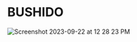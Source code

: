 # BUSHIDO
![Screenshot 2023-09-22 at 12 28 23 PM](https://github.com/ardalanmemar93/BUSHIDO/assets/143977705/bff9afe7-31c7-420c-a009-e9e86ff830d7)
